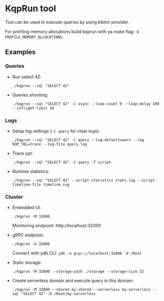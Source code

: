 # KqpRun tool

Tool can be used to execute queries by using kikimr provider.

For profiling memory allocations build kqprun with ya make flag `-D PROFILE_MEMORY_ALLOCATIONS`.

## Examples

### Queries

* Run select 42:
    ```(bash)
    ./kqprun --sql "SELECT 42"
    ```

* Queries shooting:
    ```(bash)
    ./kqprun --sql "SELECT 42" -C async --loop-count 0 --loop-delay 100 --inflight-limit 10
    ```

### Logs

* Setup log settings (`-C query` for clear logs):
    ```(bash)
    ./kqprun --sql "SELECT 42" -C query --log-default=warn --log KQP_YQL=trace --log-file query.log
    ```

* Trace opt:
    ```(bash)
    ./kqprun --sql "SELECT 42" -C query -T script
    ```

* Runtime statistics:
    ```(bash)
    ./kqprun --sql "SELECT 42" --script-statistics stats.log --script-timeline-file timeline.svg
    ```

### Cluster

* Embedded UI:
    ```(bash)
    ./kqprun -M 32000
    ```

    Monitoring endpoint: http://localhost:32000

* gRPC endpoint:
    ```(bash)
    ./kqprun -G 32000
    ```

    Connect with ydb CLI: `ydb -e grpc://localhost:32000 -d /Root`

* Static storage:
    ```(bash)
    ./kqprun -M 32000 --storage-path ./storage --storage-size 32
    ```

* Create serverless domain and execute query in this domain:
    ```(bash)
    ./kqprun -M 32000 --shared my-shared --serverless my-serverless --sql "SELECT 42" -D /Root/my-serverless
    ```
